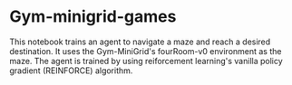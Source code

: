 # Gym-minigrid-games
This notebook trains an agent to navigate a maze and reach a desired destination. It uses the Gym-MiniGrid's fourRoom-v0 environment as the maze. The agent is trained by using reiforcement learning's vanilla policy gradient (REINFORCE) algorithm.
